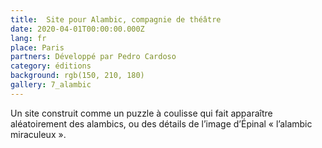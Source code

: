 ```yaml
---
title:  Site pour Alambic, compagnie de théâtre
date: 2020-04-01T00:00:00.000Z
lang: fr
place: Paris
partners: Développé par Pedro Cardoso
category: éditions
background: rgb(150, 210, 180)
gallery: 7_alambic
---
```

Un site construit comme un puzzle à coulisse qui fait apparaître aléatoirement des alambics, ou des détails de l’image d’Épinal « l’alambic miraculeux ».
